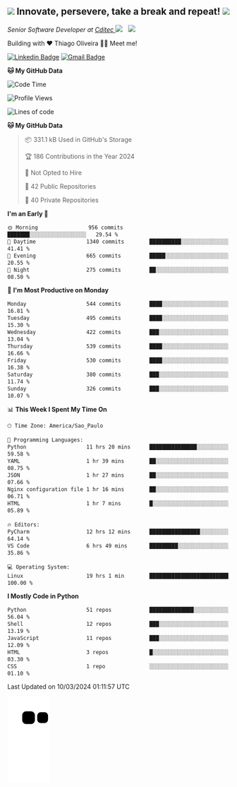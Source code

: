 <h2><img src="https://emojis.slackmojis.com/emojis/images/1531849430/4246/blob-sunglasses.gif?1531849430" width="30"/> Innovate, persevere, take a break and repeat! <img src="https://media.giphy.com/media/12oufCB0MyZ1Go/giphy.gif" width="50"></h2>
<img align='right' src="https://media.giphy.com/media/M9gbBd9nbDrOTu1Mqx/giphy.gif" width="230">
<p><em>Senior Software Developer at <a href="https://www.cditec.com.br/">Cditec
</a><img src="https://media.giphy.com/media/WUlplcMpOCEmTGBtBW/giphy.gif" width="30"> 
</em></p>



Building with ❤️ Thiago Oliveira 👋🏽 Meet me!

[![Linkedin Badge](https://img.shields.io/badge/-Thiago-blue?style=flat-square&logo=Linkedin&logoColor=white&link=https://www.linkedin.com/in/tgmarinho/)](https://www.linkedin.com/in/thiagoceconelo/) 
[![Gmail Badge](https://img.shields.io/badge/-thiceconelo@gmail.com-c14438?style=flat-square&logo=Gmail&logoColor=white&link=mailto:thiceconelo@gmail.com)](mailto:thiceconelo@gmail.com)

</em></p>

<!-- <span style="height ">
![Anurag's GitHub stats](https://github-readme-stats.vercel.app/api?username=arthurspk&show_icons=true&theme=tokyonight)
</span> -->

**🐱 My GitHub Data** 
<!--START_SECTION:waka-->
![Code Time](http://img.shields.io/badge/Code%20Time-1%2C193%20hrs%2048%20mins-blue)

![Profile Views](http://img.shields.io/badge/Profile%20Views-0-blue)

![Lines of code](https://img.shields.io/badge/From%20Hello%20World%20I%27ve%20Written-4.6%20million%20lines%20of%20code-blue)

**🐱 My GitHub Data** 

> 📦 331.1 kB Used in GitHub's Storage 
 > 
> 🏆 186 Contributions in the Year 2024
 > 
> 🚫 Not Opted to Hire
 > 
> 📜 42 Public Repositories 
 > 
> 🔑 40 Private Repositories 
 > 
**I'm an Early 🐤** 

```text
🌞 Morning                956 commits         ███████░░░░░░░░░░░░░░░░░░   29.54 % 
🌆 Daytime                1340 commits        ██████████░░░░░░░░░░░░░░░   41.41 % 
🌃 Evening                665 commits         █████░░░░░░░░░░░░░░░░░░░░   20.55 % 
🌙 Night                  275 commits         ██░░░░░░░░░░░░░░░░░░░░░░░   08.50 % 
```
📅 **I'm Most Productive on Monday** 

```text
Monday                   544 commits         ████░░░░░░░░░░░░░░░░░░░░░   16.81 % 
Tuesday                  495 commits         ████░░░░░░░░░░░░░░░░░░░░░   15.30 % 
Wednesday                422 commits         ███░░░░░░░░░░░░░░░░░░░░░░   13.04 % 
Thursday                 539 commits         ████░░░░░░░░░░░░░░░░░░░░░   16.66 % 
Friday                   530 commits         ████░░░░░░░░░░░░░░░░░░░░░   16.38 % 
Saturday                 380 commits         ███░░░░░░░░░░░░░░░░░░░░░░   11.74 % 
Sunday                   326 commits         ███░░░░░░░░░░░░░░░░░░░░░░   10.07 % 
```


📊 **This Week I Spent My Time On** 

```text
🕑︎ Time Zone: America/Sao_Paulo

💬 Programming Languages: 
Python                   11 hrs 20 mins      ███████████████░░░░░░░░░░   59.58 % 
YAML                     1 hr 39 mins        ██░░░░░░░░░░░░░░░░░░░░░░░   08.75 % 
JSON                     1 hr 27 mins        ██░░░░░░░░░░░░░░░░░░░░░░░   07.66 % 
Nginx configuration file 1 hr 16 mins        ██░░░░░░░░░░░░░░░░░░░░░░░   06.71 % 
HTML                     1 hr 7 mins         █░░░░░░░░░░░░░░░░░░░░░░░░   05.89 % 

🔥 Editors: 
PyCharm                  12 hrs 12 mins      ████████████████░░░░░░░░░   64.14 % 
VS Code                  6 hrs 49 mins       █████████░░░░░░░░░░░░░░░░   35.86 % 

💻 Operating System: 
Linux                    19 hrs 1 min        █████████████████████████   100.00 % 
```

**I Mostly Code in Python** 

```text
Python                   51 repos            ██████████████░░░░░░░░░░░   56.04 % 
Shell                    12 repos            ███░░░░░░░░░░░░░░░░░░░░░░   13.19 % 
JavaScript               11 repos            ███░░░░░░░░░░░░░░░░░░░░░░   12.09 % 
HTML                     3 repos             █░░░░░░░░░░░░░░░░░░░░░░░░   03.30 % 
CSS                      1 repo              ░░░░░░░░░░░░░░░░░░░░░░░░░   01.10 % 
```




 Last Updated on 10/03/2024 01:11:57 UTC
<!--END_SECTION:waka-->

![Snake animation](https://github.com/rafaballerini/rafaballerini/blob/output/github-contribution-grid-snake.svg)


<!---
ceconelo/ceconelo is a ✨ special ✨ repository because its `README.md` (this file) appears on your GitHub profile.
You can click the Preview link to take a look at your changes.
--->
